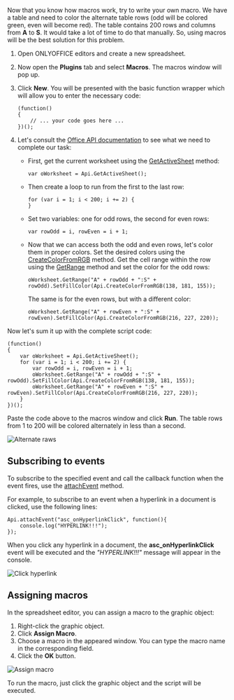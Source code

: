 Now that you know how macros work, try to write your own macro. We have a table and need to color the alternate table rows (odd will be colored green, even will become red). The table contains 200 rows and columns from **A** to **S**. It would take a lot of time to do that manually. So, using macros will be the best solution for this problem.

1. Open ONLYOFFICE editors and create a new spreadsheet.

2. Now open the **Plugins** tab and select **Macros**. The macros window will pop up.

3. Click **New**. You will be presented with the basic function wrapper which will allow you to enter the necessary code:
   ```
   (function()
   {
       // ... your code goes here ...
   })();
   ```

4. Let's consult the [Office API documentation](/officeapi/spreadsheetapi) to see what we need to complete our task:

   * First, get the current worksheet using the [GetActiveSheet](/officeapi/spreadsheetapi/api/getactivesheet) method:
     ```
     var oWorksheet = Api.GetActiveSheet();
     ```

   * Then create a loop to run from the first to the last row:
     ```
     for (var i = 1; i < 200; i += 2) {
     }
     ```

   * Set two variables: one for odd rows, the second for even rows:
     ```
     var rowOdd = i, rowEven = i + 1;
     ```

   * Now that we can access both the odd and even rows, let's color them in proper colors. Set the desired colors using the [CreateColorFromRGB](/officeapi/spreadsheetapi/api/createcolorfromrgb) method. Get the cell range within the row using the [GetRange](/officeapi/spreadsheetapi/apiworksheet/getrange) method and set the color for the odd rows:

     ```
     oWorksheet.GetRange("A" + rowOdd + ":S" + rowOdd).SetFillColor(Api.CreateColorFromRGB(138, 181, 155));
     ```

     The same is for the even rows, but with a different color:

     ```
     oWorksheet.GetRange("A" + rowEven + ":S" + rowEven).SetFillColor(Api.CreateColorFromRGB(216, 227, 220));
     ```

Now let's sum it up with the complete script code:

```
(function()
{
    var oWorksheet = Api.GetActiveSheet();
    for (var i = 1; i < 200; i += 2) {
        var rowOdd = i, rowEven = i + 1;
        oWorksheet.GetRange("A" + rowOdd + ":S" + rowOdd).SetFillColor(Api.CreateColorFromRGB(138, 181, 155));
        oWorksheet.GetRange("A" + rowEven + ":S" + rowEven).SetFillColor(Api.CreateColorFromRGB(216, 227, 220));
    }
})();
```

Paste the code above to the macros window and click **Run**. The table rows from 1 to 200 will be colored alternately in less than a second.

![Alternate raws](/plugins/alternate-raws.png)

## Subscribing to events

To subscribe to the specified event and call the callback function when the event fires, use the [attachEvent](/officeapi/textdocumentapi/api/attachevent) method.

For example, to subscribe to an event when a hyperlink in a document is clicked, use the following lines:

```
Api.attachEvent("asc_onHyperlinkClick", function(){
    console.log("HYPERLINK!!!");
});
```

When you click any hyperlink in a document, the **asc\_onHyperlinkClick** event will be executed and the *"HYPERLINK!!!"* message will appear in the console.

![Click hyperlink](/plugins/click-hyperlink.png)

## Assigning macros

In the spreadsheet editor, you can assign a macro to the graphic object:

1. Right-click the graphic object.
2. Click **Assign Macro**.
3. Choose a macro in the appeared window. You can type the macro name in the corresponding field.
4. Click the **OK** button.

![Assign macro](/plugins/assign-macro.png)

To run the macro, just click the graphic object and the script will be executed.

